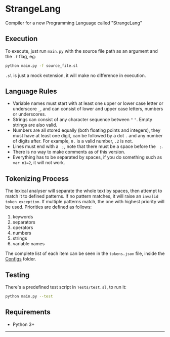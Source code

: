 # StrangeLang
Compiler for a new Programming Language called "StrangeLang"

## Execution

To execute, just run `main.py` with the source file path as an argument and the `-f` flag, eg:

```sh
python main.py -f source_file.sl
```

`.sl` is just a mock extension, it will make no difference in execution.

## Language Rules

+ Variable names must start with at least one upper or lower case letter or underscore `_`, and can consist of lower and upper case letters, numbers or underscores.
+ Strings can consist of any character sequence between `"` `"`. Empty strings are also valid.
+ Numbers are all stored equally (both floating points and integers), they must have at least one digit, can be followed by a dot `.` and any number of digits after. For example, `0.` is a valid number, `.2` is not.
+ Lines must end with a ` ;`, note that there must be a space before the ` ;`.
+ There is no way to make comments as of this version.
+ Everything has to be separated by spaces, if you do something such as `var n1=2`, it will not work.

## Tokenizing Process

The lexical analyser will separate the whole text by spaces, then attempt to match it to defined patterns. If no pattern matches, it will raise an `invalid token exception`. If multiple patterns match, the one with highest priority will be used. Priorities are defined as follows:

1. keywords
2. separators
3. operators
4. numbers
5. strings
6. variable names

The complete list of each item can be seen in the `tokens.json` file, inside the [Configs](https://www.github.com/LRAbbade/StrangeLang/tree/master/Configs) folder.

## Testing

There's a predefined test script in `Tests/test.sl`, to run it:

```sh
python main.py --test
```

## Requirements

* Python 3+

---

